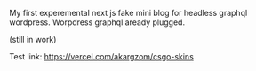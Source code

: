 My first experemental next js fake mini blog for headless graphql wordpress. Worpdress graphql aready plugged. 

(still in work)

Test link: https://vercel.com/akargzom/csgo-skins
